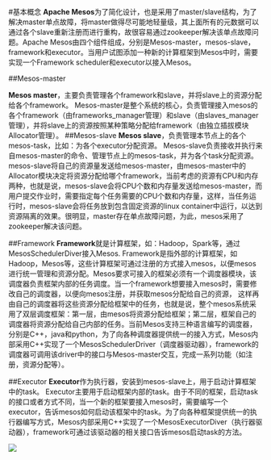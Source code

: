 #基本概念
**Apache Mesos**为了简化设计，也是采用了master/slave结构，为了解决master单点故障，将master做得尽可能地轻量级，其上面所有的元数据可以通过各个slave重新注册而进行重构，故很容易通过zookeeper解决该单点故障问题。Apache Mesos由四个组件组成，分别是Mesos-master，mesos-slave，framework和executor。当用户试图添加一种新的计算框架到Mesos中时，需要实现一个Framework scheduler和executor以接入Mesos。


##Mesos-master

**Mesos master**，主要负责管理各个framework和slave，并将slave上的资源分配给各个framework。
Mesos-master是整个系统的核心，负责管理接入mesos的各个framework（由frameworks_manager管理）和slave（由slaves_manager管理），并将slave上的资源按照某种策略分配给framework（由独立插拔模块Allocator管理）。
##Mesos-slave
**Mesos slave**，负责管理本节点上的各个mesos-task，比如：为各个executor分配资源。
Mesos-slave负责接收并执行来自mesos-master的命令、管理节点上的mesos-task，并为各个task分配资源。mesos-slave将自己的资源量发送给mesos-master，由mesos-master中的Allocator模块决定将资源分配给哪个framework，当前考虑的资源有CPU和内存两种，也就是说，mesos-slave会将CPU个数和内存量发送给mesos-master，而用户提交作业时，需要指定每个任务需要的CPU个数和内存量，这样，当任务运行时，mesos-slave会将任务放到包含固定资源的linux container中运行，以达到资源隔离的效果。很明显，master存在单点故障问题，为此，mesos采用了zookeeper解决该问题。

##Framework
**Framework**就是计算框架，如：Hadoop，Spark等，通过MesosSchedulerDiver接入Mesos.
Framework是指外部的计算框架，如Hadoop，Mesos等，这些计算框架可通过注册的方式接入mesos，以便mesos进行统一管理和资源分配。Mesos要求可接入的框架必须有一个调度器模块，该调度器负责框架内部的任务调度。当一个framework想要接入mesos时，需要修改自己的调度器，以便向mesos注册，并获取mesos分配给自己的资源， 这样再由自己的调度器将这些资源分配给框架中的任务，也就是说，整个mesos系统采用了双层调度框架：第一层，由mesos将资源分配给框架；第二层，框架自己的调度器将资源分配给自己内部的任务。当前Mesos支持三种语言编写的调度器，分别是C++，java和python，为了向各种调度器提供统一的接入方式，Mesos内部采用C++实现了一个MesosSchedulerDriver（调度器驱动器），framework的调度器可调用该driver中的接口与Mesos-master交互，完成一系列功能（如注册，资源分配等）。

##Executor
**Executor**作为执行器，安装到mesos-slave上，用于启动计算框架中的task。
Executor主要用于启动框架内部的task。由于不同的框架，启动task的接口或者方式不同，当一个新的框架要接入mesos时，需要编写一个executor，告诉mesos如何启动该框架中的task。为了向各种框架提供统一的执行器编写方式，Mesos内部采用C++实现了一个MesosExecutorDiver（执行器驱动器），framework可通过该驱动器的相关接口告诉mesos启动task的方法。

![](http://dongxicheng.org/wp-content/uploads/2012/04/mesos-arch.jpg)




